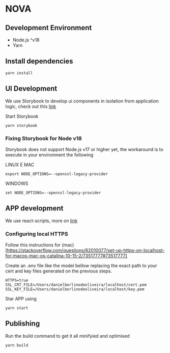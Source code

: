# NOVA
## Development Environment
- Node.js ^v18
- Yarn

## Install dependencies
```
yarn install
```

## UI Development
We use Storybook to develop ui components in isolation from application logic, check out this [link](https://storybook.js.org/docs/react/get-started/whats-a-story)

Start Storybook
```
yarn storybook
```

### Fixing Storybook for Node v18
Storybook does not support Node.js v17 or higher yet, the workaround is to execute in your environment the following

LINUX E MAC
```
export NODE_OPTIONS=--openssl-legacy-provider
```

WINDOWS
```
set NODE_OPTIONS=--openssl-legacy-provider
```

## APP development
We use react-scripts, more on [link](https://create-react-app.dev/)

### Configuring local HTTPS
Follow this instructions for (mac)[https://stackoverflow.com/questions/62010077/set-up-https-on-localhost-for-macos-mac-os-catalina-10-15-2/73517777#73517777]

Create an .env file like the model bellow replacing the exact path to your cert and key files generated on the previous steps.
```
HTTPS=true 
SSL_CRT_FILE=/Users/danielborlinodeoliveira/localhost/cert.pem
SSL_KEY_FILE=/Users/danielborlinodeoliveira/localhost/key.pem
```

Star APP using
```
yarn start
```

## Publishing
Run the build command to get it all minifyied and optimised
```
yarn build
```